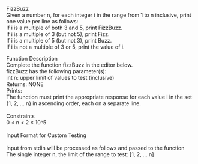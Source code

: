 FizzBuzz<br />
Given a number n, for each integer i in the range from 1 to n inclusive, print one value per line as follows:<br />
If i is a multiple of both 3 and 5, print FizzBuzz.<br />
If i is a multiple of 3 (but not 5), print Fizz.<br />
If i is a multiple of 5 (but not 3), print Buzz.<br />
If i is not a multiple of 3 or 5, print the value of i.<br />

Function Description<br />
Complete the function fizzBuzz in the editor below.<br />
fizzBuzz has the following parameter(s):<br />
    int n:  upper limit of values to test (inclusive)<br />
Returns:    NONE<br />
Prints:<br />
    The function must print the appropriate response for each value i in the set {1, 2, ... n} in ascending order, each on a separate line.<br />  
Constraints<br />
0 < n < 2 × 10^5<br />
<br />
Input Format for Custom Testing<br />
<br />
Input from stdin will be processed as follows and passed to the function<br />
The single integer n, the limit of the range to test: [1, 2, ... n]
